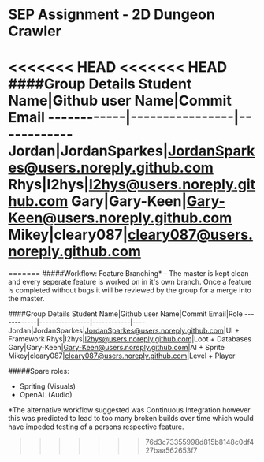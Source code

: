 # SEP Assignment - 2D Dungeon Crawler

<<<<<<< HEAD
<<<<<<< HEAD
####Group Details
Student Name|Github user Name|Commit Email
------------|----------------|------------
Jordan|JordanSparkes|JordanSparkes@users.noreply.github.com
Rhys|I2hys|I2hys@users.noreply.github.com
Gary|Gary-Keen|Gary-Keen@users.noreply.github.com 
Mikey|cleary087|cleary087@users.noreply.github.com 
=======
=======
#####Workflow: Feature Branching* - The master is kept clean and every seperate feature is worked on in it's own branch. Once a feature is completed without bugs it will be reviewed  by the group for a merge into the master.

####Group Details
Student Name|Github user Name|Commit Email|Role
------------|----------------|------------|----
Jordan|JordanSparkes|JordanSparkes@users.noreply.github.com|UI + Framework
Rhys|I2hys|I2hys@users.noreply.github.com|Loot + Databases
Gary|Gary-Keen|Gary-Keen@users.noreply.github.com|AI + Sprite
Mikey|cleary087|cleary087@users.noreply.github.com|Level + Player

#####Spare roles:
  * Spriting (Visuals)
  * OpenAL (Audio)

*The alternative workflow suggested was Continuous Integration however this was predicted to lead to too many broken builds over time which would have impeded testing of a persons respective feature.
>>>>>>> 76d3c73355998d815b8148c0df427baa562653f7

